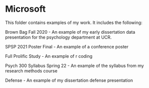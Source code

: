 # Microsoft

This folder contains examples of my work. It includes the following: 

Brown Bag Fall 2020 - An example of my early dissertation data presentation for the psychology department at UCR.

SPSP 2021 Poster Final - An example of a conference poster

Full Prolific Study - An example of r coding

Psych 300 Syllabus Spring 22 - An example of the syllabus from my research methods course

Defense - An example of my dissertation defense presentation 

